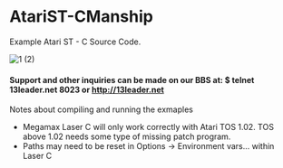 # AtariST-CManship

Example Atari ST - C Source Code.

![1 (2)](https://user-images.githubusercontent.com/3331718/133703851-4be77da5-c167-4508-b260-5b89cada0b9e.jpeg)

 #### Support and other inquiries can be made on our BBS at:   $ telnet 13leader.net 8023 or http://13leader.net
 
Notes about compiling and running the exmaples

 - Megamax Laser C will only work correctly with Atari TOS 1.02.  TOS above 1.02 needs some type of missing patch program.
 -  Paths may need to be reset in Options -> Environment vars... within Laser C
 

 


 
